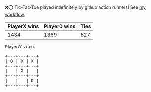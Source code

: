 :x::o: Tic-Tac-Toe played indefinitely by github action runners! See [my workflow](.github/workflows/play.yaml).

|PlayerX wins|PlayerO wins|Ties|
|-|-|-|
|1434|1369|627|

PlayerO's turn.

<pre>
+---+---+---+
| O | X | X |
+---+---+---+
|   | X |   |
+---+---+---+
|   |   | O |
+---+---+---+
</pre>